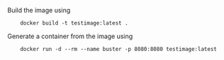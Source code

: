 
Build the image using 

        docker build -t testimage:latest .

Generate a container from the image using 

        docker run -d --rm --name buster -p 8080:8080 testimage:latest
